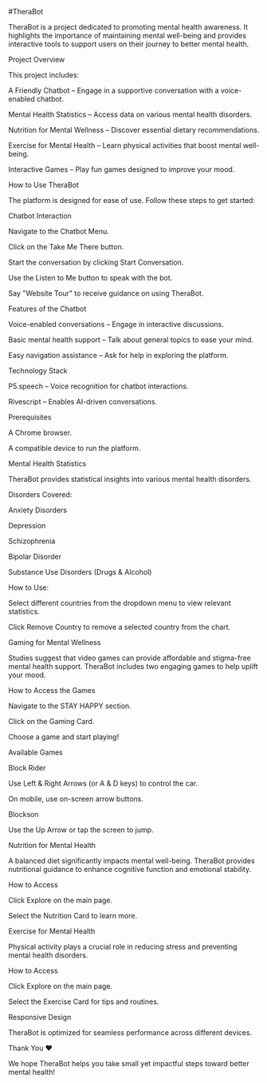 #TheraBot

TheraBot is a project dedicated to promoting mental health awareness. It highlights the importance of maintaining mental well-being and provides interactive tools to support users on their journey to better mental health.

Project Overview

This project includes:

A Friendly Chatbot – Engage in a supportive conversation with a voice-enabled chatbot.

Mental Health Statistics – Access data on various mental health disorders.

Nutrition for Mental Wellness – Discover essential dietary recommendations.

Exercise for Mental Health – Learn physical activities that boost mental well-being.

Interactive Games – Play fun games designed to improve your mood.


How to Use TheraBot

The platform is designed for ease of use. Follow these steps to get started:

Chatbot Interaction

Navigate to the Chatbot Menu.

Click on the Take Me There button.

Start the conversation by clicking Start Conversation.

Use the Listen to Me button to speak with the bot.

Say "Website Tour" to receive guidance on using TheraBot.

Features of the Chatbot

Voice-enabled conversations – Engage in interactive discussions.

Basic mental health support – Talk about general topics to ease your mind.

Easy navigation assistance – Ask for help in exploring the platform.



Technology Stack

P5.speech – Voice recognition for chatbot interactions.

Rivescript – Enables AI-driven conversations.

Prerequisites

A Chrome browser.

A compatible device to run the platform.

Mental Health Statistics

TheraBot provides statistical insights into various mental health disorders.

Disorders Covered:

Anxiety Disorders

Depression

Schizophrenia

Bipolar Disorder

Substance Use Disorders (Drugs & Alcohol)



How to Use:

Select different countries from the dropdown menu to view relevant statistics.

Click Remove Country to remove a selected country from the chart.

Gaming for Mental Wellness

Studies suggest that video games can provide affordable and stigma-free mental health support. TheraBot includes two engaging games to help uplift your mood.

How to Access the Games

Navigate to the STAY HAPPY section.

Click on the Gaming Card.

Choose a game and start playing!

Available Games

Block Rider



Use Left & Right Arrows (or A & D keys) to control the car.

On mobile, use on-screen arrow buttons.

Blockson



Use the Up Arrow or tap the screen to jump.

Nutrition for Mental Health

A balanced diet significantly impacts mental well-being. TheraBot provides nutritional guidance to enhance cognitive function and emotional stability.

How to Access

Click Explore on the main page.

Select the Nutrition Card to learn more.

Exercise for Mental Health

Physical activity plays a crucial role in reducing stress and preventing mental health disorders.

How to Access

Click Explore on the main page.

Select the Exercise Card for tips and routines.

Responsive Design

TheraBot is optimized for seamless performance across different devices.




Thank You ❤️

We hope TheraBot helps you take small yet impactful steps toward better mental health!

